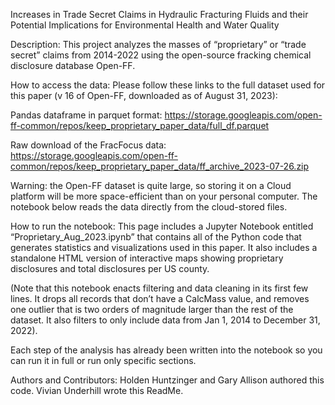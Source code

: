 Increases in Trade Secret Claims in Hydraulic Fracturing Fluids and their Potential Implications for Environmental Health and Water Quality 

Description: 
This project analyzes the masses of “proprietary” or “trade secret” claims from 2014-2022 using the open-source fracking chemical disclosure database Open-FF. 

How to access the data: 
 Please follow these links to the full dataset used for this paper (v 16 of Open-FF, downloaded as of August 31, 2023): 
  
  Pandas dataframe in parquet format: https://storage.googleapis.com/open-ff-common/repos/keep_proprietary_paper_data/full_df.parquet
  
  Raw download of the FracFocus data: https://storage.googleapis.com/open-ff-common/repos/keep_proprietary_paper_data/ff_archive_2023-07-26.zip
  


Warning: the Open-FF dataset is quite large, so storing it on a Cloud platform will be more space-efficient than on your personal computer. The notebook below reads the data directly from the cloud-stored files.

How to run the notebook: 
This page includes a Jupyter Notebook entitled “Proprietary_Aug_2023.ipynb” that contains all of the Python code that generates statistics and visualizations used in this paper. It also includes a standalone HTML version of interactive maps showing proprietary disclosures and total disclosures per US county. 

(Note that this notebook enacts filtering and data cleaning in its first few lines. It drops all records that don’t have a CalcMass value, and removes one outlier that is two orders of magnitude larger than the rest of the dataset. It also filters to only include data from Jan 1, 2014 to December 31, 2022). 

Each step of the analysis has already been written into the notebook so you can run it in full or run only specific sections. 


Authors and Contributors: 
Holden Huntzinger and Gary Allison authored this code. Vivian Underhill wrote this ReadMe. 
